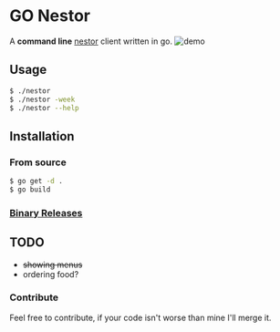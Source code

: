 # GO Nestor 
A  __command line__ [nestor](https://nestorparis.com/) client written in go.
![demo](./assets/nestor.png)

## Usage
``` bash
$ ./nestor
$ ./nestor -week
$ ./nestor --help
```
## Installation
### From source
``` bash
$ go get -d .
$ go build
```
### [Binary Releases](https://github.com/selfsigned/nestor/releases)
## TODO
- ~~showing menus~~
- ordering food?

### Contribute
Feel free to contribute, if your code isn't worse than mine I'll merge it.

